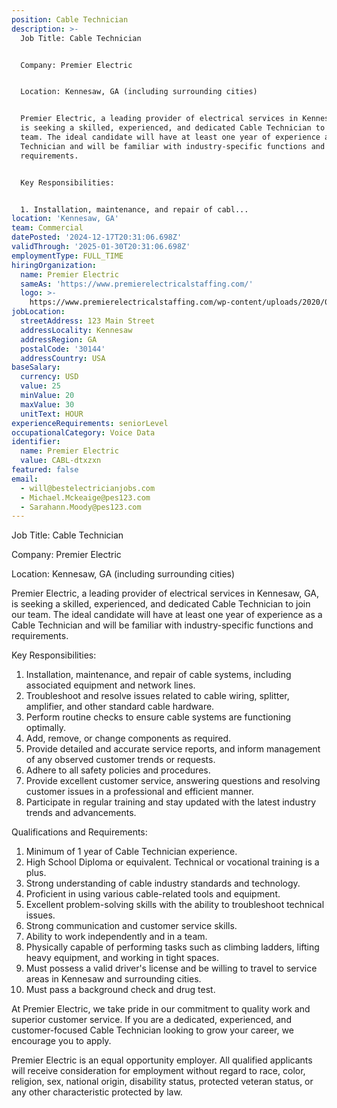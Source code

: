 ```yaml
---
position: Cable Technician
description: >-
  Job Title: Cable Technician


  Company: Premier Electric


  Location: Kennesaw, GA (including surrounding cities)


  Premier Electric, a leading provider of electrical services in Kennesaw, GA,
  is seeking a skilled, experienced, and dedicated Cable Technician to join our
  team. The ideal candidate will have at least one year of experience as a Cable
  Technician and will be familiar with industry-specific functions and
  requirements.


  Key Responsibilities:


  1. Installation, maintenance, and repair of cabl...
location: 'Kennesaw, GA'
team: Commercial
datePosted: '2024-12-17T20:31:06.698Z'
validThrough: '2025-01-30T20:31:06.698Z'
employmentType: FULL_TIME
hiringOrganization:
  name: Premier Electric
  sameAs: 'https://www.premierelectricalstaffing.com/'
  logo: >-
    https://www.premierelectricalstaffing.com/wp-content/uploads/2020/05/Premier-Electrical-Staffing-logo.png
jobLocation:
  streetAddress: 123 Main Street
  addressLocality: Kennesaw
  addressRegion: GA
  postalCode: '30144'
  addressCountry: USA
baseSalary:
  currency: USD
  value: 25
  minValue: 20
  maxValue: 30
  unitText: HOUR
experienceRequirements: seniorLevel
occupationalCategory: Voice Data
identifier:
  name: Premier Electric
  value: CABL-dtxzxn
featured: false
email:
  - will@bestelectricianjobs.com
  - Michael.Mckeaige@pes123.com
  - Sarahann.Moody@pes123.com
---
```




Job Title: Cable Technician

Company: Premier Electric

Location: Kennesaw, GA (including surrounding cities)

Premier Electric, a leading provider of electrical services in Kennesaw, GA, is seeking a skilled, experienced, and dedicated Cable Technician to join our team. The ideal candidate will have at least one year of experience as a Cable Technician and will be familiar with industry-specific functions and requirements.

Key Responsibilities:

1. Installation, maintenance, and repair of cable systems, including associated equipment and network lines.
2. Troubleshoot and resolve issues related to cable wiring, splitter, amplifier, and other standard cable hardware.
3. Perform routine checks to ensure cable systems are functioning optimally.
4. Add, remove, or change components as required.
5. Provide detailed and accurate service reports, and inform management of any observed customer trends or requests.
6. Adhere to all safety policies and procedures.
7. Provide excellent customer service, answering questions and resolving customer issues in a professional and efficient manner.
8. Participate in regular training and stay updated with the latest industry trends and advancements.

Qualifications and Requirements:

1. Minimum of 1 year of Cable Technician experience.
2. High School Diploma or equivalent. Technical or vocational training is a plus.
3. Strong understanding of cable industry standards and technology.
4. Proficient in using various cable-related tools and equipment.
5. Excellent problem-solving skills with the ability to troubleshoot technical issues.
6. Strong communication and customer service skills.
7. Ability to work independently and in a team.
8. Physically capable of performing tasks such as climbing ladders, lifting heavy equipment, and working in tight spaces.
9. Must possess a valid driver's license and be willing to travel to service areas in Kennesaw and surrounding cities.
10. Must pass a background check and drug test.

At Premier Electric, we take pride in our commitment to quality work and superior customer service. If you are a dedicated, experienced, and customer-focused Cable Technician looking to grow your career, we encourage you to apply. 

Premier Electric is an equal opportunity employer. All qualified applicants will receive consideration for employment without regard to race, color, religion, sex, national origin, disability status, protected veteran status, or any other characteristic protected by law.

